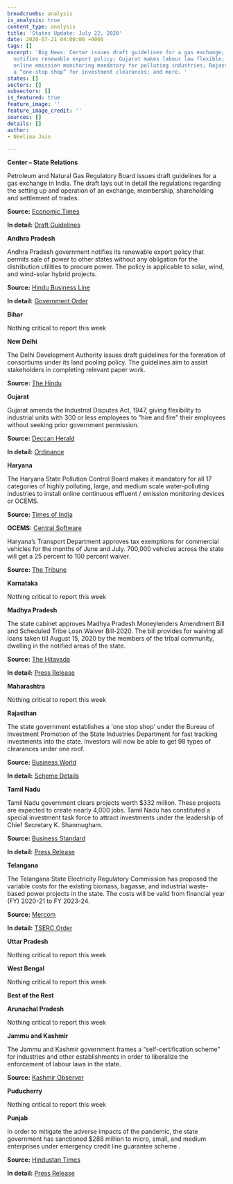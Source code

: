 ```yaml
---
breadcrumbs: analysis
is_analysis: true
content_type: analysis
title: 'States Update: July 22, 2020'
date: 2020-07-21 04:00:00 +0000
tags: []
excerpt: 'Big News: Center issues draft guidelines for a gas exchange; Andhra Pradesh
  notifies renewable export policy; Gujarat makes labour law flexible; Haryana makes
  online emission monitoring mandatory for polluting industries; Rajasthan creates
  a “one-stop shop” for investment clearances; and more. '
states: []
sectors: []
subsectors: []
is_featured: true
feature_image: ''
feature_image_credit: ''
sources: []
details: []
author:
- Neelima Jain

---
```

**Center – State Relations**

Petroleum and Natural Gas Regulatory Board issues draft guidelines for a gas exchange in India. The draft lays out in detail the regulations regarding the setting up and operation of an exchange, membership, shareholding and settlement of trades.

**Source:** [Economic Times](https://energy.economictimes.indiatimes.com/news/oil-and-gas/pngrb-draft-regulation-caps-individual-stake-in-gas-exchange-to-15-per-cent/76951235)

**In detail:** [Draft Guidelines](https://www.pngrb.gov.in/pdf/public-notice/DraftGasExchangeRegulation.pdf)

**Andhra Pradesh**

Andhra Pradesh government notifies its renewable export policy that permits sale of power to other states without any obligation for the distribution utilities to procure power. The policy is applicable to solar, wind, and wind-solar hybrid projects.

**Source:** [Hindu Business Line](https://www.thehindubusinessline.com/economy/andhra-pradesh-announces-renewable-energy-export-policy/article32117615.ece)

**In detail:** [Government Order](https://nredcap.in/PDFs/Pages/AP_RE_Export_policy_2020.pdf)

**Bihar**

Nothing critical to report this week

**New Delhi**

The Delhi Development Authority issues draft guidelines for the formation of consortiums under its land pooling policy. The guidelines aim to assist stakeholders in completing relevant paper work.

**Source:** [The Hindu](https://www.thehindu.com/news/cities/Delhi/land-pooling-policy-dda-issues-draft-guidelines-for-forming-consortiums/article32096163.ece)

**Gujarat**

Gujarat amends the Industrial Disputes Act, 1947, giving flexibility to industrial units with 300 or less employees to "hire and fire" their employees without seeking prior government permission.

**Source:** [Deccan Herald](https://www.deccanherald.com/national/west/gujarat-govt-makes-labour-law-flexible-for-industries-with-less-than-300-workmen-to-hire-and-fire-without-permission-861935.html)

**In detail:** [Ordinance](https://lexcomply.com/rsjadmin/news/202007204229Gujarat%20Ordinance%20No.%205%20of%202020-%20Industrial%20Disputes%20(Gujarat%20Amendment)%20Ordinance,%202020.pdf)

**Haryana**

The Haryana State Pollution Control Board makes it mandatory for all 17 categories of highly polluting, large, and medium scale water-polluting industries to install online continuous effluent / emission monitoring devices or OCEMS.

**Source:** [Times of India](https://timesofindia.indiatimes.com/city/chandigarh/haryana-to-install-devices-on-industries-to-monitor-pollution-electronically/articleshow/77004244.cms)

**OCEMS:** [Central Software](http://hspcbcems.nic.in/login)

Haryana’s Transport Department approves tax exemptions for commercial vehicles for the months of June and July. 700,000 vehicles across the state will get a 25 percent to 100 percent waiver.

**Source:** [The Tribune](https://www.tribuneindia.com/news/haryana/haryana-govt-approves-tax-exemption-for-commercial-vehicles-for-june-july-113242)

**Karnataka**

Nothing critical to report this week

**Madhya Pradesh**

The state cabinet approves Madhya Pradesh Moneylenders Amendment Bill and Scheduled Tribe Loan Waiver Bill-2020. The bill provides for waiving all loans taken till August 15, 2020 by the members of the tribal community, dwelling in the notified areas of the state.

**Source:** [The Hitavada](https://www.thehitavada.com/Encyc/2020/7/14/Cabinet-approves-Moneylenders-Amendment-Bill-and-Scheduled-Tribe-Loan-Waiver-Bill.html)

**In detail:** [Press Release](https://www.mpinfo.org/News/TodaysNews.aspx?newsid=20200713N16&LocID=1&PDt=7/13/2020)

**Maharashtra**

Nothing critical to report this week

**Rajasthan**

The state government establishes a 'one stop shop' under the Bureau of Investment Promotion of the State Industries Department for fast tracking investments into the state. Investors will now be able to get 98 types of clearances under one roof.

**Source:** [Business World](http://www.businessworld.in/article/Rajasthan-Government-Nods-To-One-Stop-Shop-For-Fast-Tracking-Investments/17-07-2020-298594/)

**In detail:** [Scheme Details](https://www.rajras.in/index.php/one-stop-shop-scheme-oss-to-fast-track-investments/)

**Tamil Nadu**

Tamil Nadu government clears projects worth $332 million. These projects are expected to create nearly 4,000 jobs. Tamil Nadu has constituted a special investment task force to attract investments under the leadership of Chief Secretary K. Shanmugham.

**Source:** [Business Standard](https://www.business-standard.com/article/economy-policy/tamil-nadu-govt-clears-projects-worth-rs-2-500-cr-to-create-4-000-jobs-120071401803_1.html)

**In detail:** [Press Release](https://cms.tn.gov.in/sites/default/files/press_release/pr130720_e_495.pdf)

**Telangana**

The Telangana State Electricity Regulatory Commission has proposed the variable costs for the existing biomass, bagasse, and industrial waste-based power projects in the state. The costs will be valid from financial year (FY) 2020-21 to FY 2023-24.

**Source:** [Mercom](https://mercomindia.com/telangana-biomass-bagasse-industrial-waste/)

**In detail:** [TSERC Order](http://www.tserc.gov.in/file_upload/uploads/Public%20Notice/Public%20Notices/2020/Variable%20Cost%20for%20Biomass,%20Bagasse%20&%20Industrial%20Waste.pdf)

**Uttar Pradesh**

Nothing critical to report this week

**West Bengal**

Nothing critical to report this week

**Best of the Rest**

**Arunachal Pradesh**

Nothing critical to report this week

**Jammu and Kashmir**

The Jammu and Kashmir government frames a “self-certification scheme” for industries and other establishments in order to liberalize the enforcement of labour laws in the state.

**Source:** [Kashmir Observer](https://kashmirobserver.net/2020/07/17/labour-dept-notifies-jk-self-certification-scheme/)

**Puducherry**

Nothing critical to report this week

**Punjab**

In order to mitigate the adverse impacts of the pandemic, the state government has sanctioned $288 million to micro, small, and medium enterprises under emergency credit line guarantee scheme .

**Source:** [Hindustan Times](https://www.hindustantimes.com/cities/2-166-cr-credit-sanctioned-to-msmes-in-punjab-to-mitigate-suffering/story-5xwjJWdzej4hVZoo0Dn81I.html)

**In detail:** [Press Release](http://diprpunjab.gov.in/?q=content/rs-2166-crores-credit-line-sanctioned-msme-already-mitigate-industry-suffering-sunder-sham)